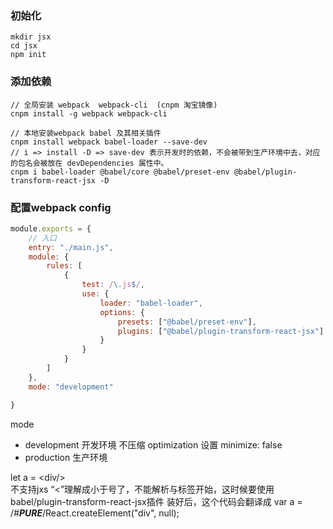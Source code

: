 
### 初始化
```
mkdir jsx
cd jsx
npm init
```

### 添加依赖

```
// 全局安装 webpack  webpack-cli  (cnpm 淘宝镜像)
cnpm install -g webpack webpack-cli

// 本地安装webpack babel 及其相关插件
cnpm install webpack babel-loader --save-dev
// i => install -D => save-dev 表示开发时的依赖，不会被带到生产环境中去，对应的包名会被放在 devDependencies 属性中。
cnpm i babel-loader @babel/core @babel/preset-env @babel/plugin-transform-react-jsx -D

```

### 配置webpack config


```javascript
module.exports = {
    // 入口
    entry: "./main.js",
    module: {
        rules: [
            {
                test: /\.js$/,
                use: {
                    loader: "babel-loader",
                    options: {
                        presets: ["@babel/preset-env"],
                        plugins: ["@babel/plugin-transform-react-jsx"]
                    }
                }
            }
        ]
    },
    mode: "development"

}
```

mode
- development  开发环境  不压缩   optimization 设置 minimize: false
- production   生产环境

let a = \<div/>  
 不支持jxs  “<”理解成小于号了，不能解析与标签开始，这时候要使用babel/plugin-transform-react-jsx插件
装好后，这个代码会翻译成  var a = /*#__PURE__*/React.createElement(\"div\", null);


